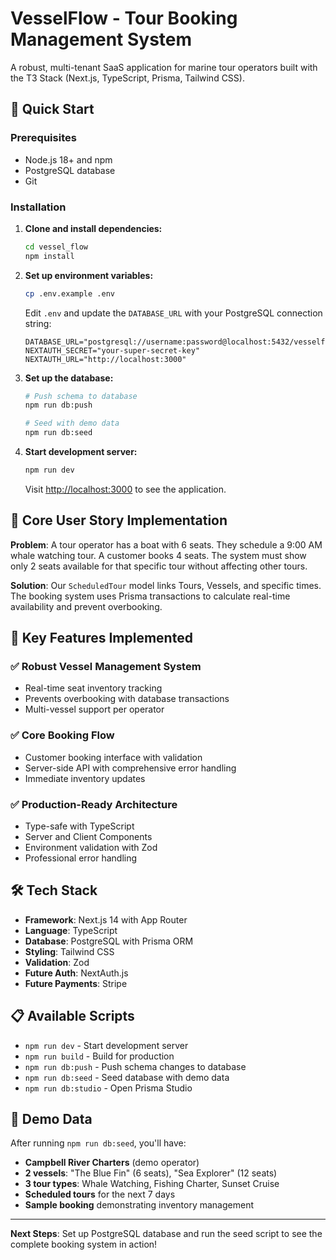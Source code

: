 # VesselFlow - Tour Booking Management System

A robust, multi-tenant SaaS application for marine tour operators built with the T3 Stack (Next.js, TypeScript, Prisma, Tailwind CSS).

## 🚀 Quick Start

### Prerequisites

- Node.js 18+ and npm
- PostgreSQL database
- Git

### Installation

1. **Clone and install dependencies:**
   ```bash
   cd vessel_flow
   npm install
   ```

2. **Set up environment variables:**
   ```bash
   cp .env.example .env
   ```
   
   Edit `.env` and update the `DATABASE_URL` with your PostgreSQL connection string:
   ```env
   DATABASE_URL="postgresql://username:password@localhost:5432/vesselflow"
   NEXTAUTH_SECRET="your-super-secret-key"
   NEXTAUTH_URL="http://localhost:3000"
   ```

3. **Set up the database:**
   ```bash
   # Push schema to database
   npm run db:push
   
   # Seed with demo data
   npm run db:seed
   ```

4. **Start development server:**
   ```bash
   npm run dev
   ```

   Visit [http://localhost:3000](http://localhost:3000) to see the application.

## 🎯 Core User Story Implementation

**Problem**: A tour operator has a boat with 6 seats. They schedule a 9:00 AM whale watching tour. A customer books 4 seats. The system must show only 2 seats available for that specific tour without affecting other tours.

**Solution**: Our `ScheduledTour` model links Tours, Vessels, and specific times. The booking system uses Prisma transactions to calculate real-time availability and prevent overbooking.

## 🔑 Key Features Implemented

### ✅ Robust Vessel Management System
- Real-time seat inventory tracking
- Prevents overbooking with database transactions
- Multi-vessel support per operator

### ✅ Core Booking Flow
- Customer booking interface with validation
- Server-side API with comprehensive error handling
- Immediate inventory updates

### ✅ Production-Ready Architecture
- Type-safe with TypeScript
- Server and Client Components
- Environment validation with Zod
- Professional error handling

## 🛠️ Tech Stack

- **Framework**: Next.js 14 with App Router
- **Language**: TypeScript
- **Database**: PostgreSQL with Prisma ORM
- **Styling**: Tailwind CSS
- **Validation**: Zod
- **Future Auth**: NextAuth.js
- **Future Payments**: Stripe

## 📋 Available Scripts

- `npm run dev` - Start development server
- `npm run build` - Build for production
- `npm run db:push` - Push schema changes to database
- `npm run db:seed` - Seed database with demo data
- `npm run db:studio` - Open Prisma Studio

## 🧪 Demo Data

After running `npm run db:seed`, you'll have:

- **Campbell River Charters** (demo operator)
- **2 vessels**: "The Blue Fin" (6 seats), "Sea Explorer" (12 seats)  
- **3 tour types**: Whale Watching, Fishing Charter, Sunset Cruise
- **Scheduled tours** for the next 7 days
- **Sample booking** demonstrating inventory management

---

**Next Steps**: Set up PostgreSQL database and run the seed script to see the complete booking system in action!

